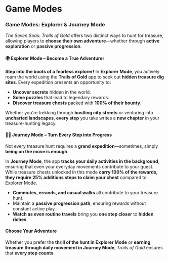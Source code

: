 # Game Modes

### **Game Modes: Explorer & Journey Mode**

_The Seven Seas: Trails of Gold_ offers two distinct ways to hunt for treasure, allowing players to **choose their own adventure**—whether through **active exploration** or **passive progression**.

#### **🌍 Explorer Mode – Become a True Adventurer**

**Step into the boots of a fearless explorer!** In **Explorer Mode**, you actively roam the world using the **Trails of Gold** app to seek out **hidden treasure dig sites**. Every expedition presents an opportunity to:

* **Uncover secrets** hidden in the world.
* **Solve puzzles** that lead to legendary rewards.
* **Discover treasure chests** packed with **100% of their bounty**.

Whether you're trekking through **bustling city streets** or venturing into **uncharted landscapes**, **every step** you take writes a **new chapter** in your treasure-hunting legacy.

#### **🚶‍♂️ Journey Mode – Turn Every Step into Progress**

Not every treasure hunt requires a **grand expedition**—sometimes, simply **being on the move is enough**.

In **Journey Mode**, the app **tracks your daily activities in the background**, ensuring that even your everyday movements contribute to your quest. While treasure chests unlocked in this mode **carry 100% of the rewards, they require 25% additions steps to claim your chest** compared to Explorer Mode.

* **Commutes, errands, and casual walks** all contribute to your treasure hunt.
* Maintain a **passive progression path**, ensuring rewards without constant active play.
* **Watch as even routine travels** bring you **one step closer** to **hidden riches**.

#### **Choose Your Adventure**

Whether you prefer the **thrill of the hunt in Explorer Mode** or **earning treasure through daily movement in Journey Mode**, _Trails of Gold_ ensures that **every step counts**.

